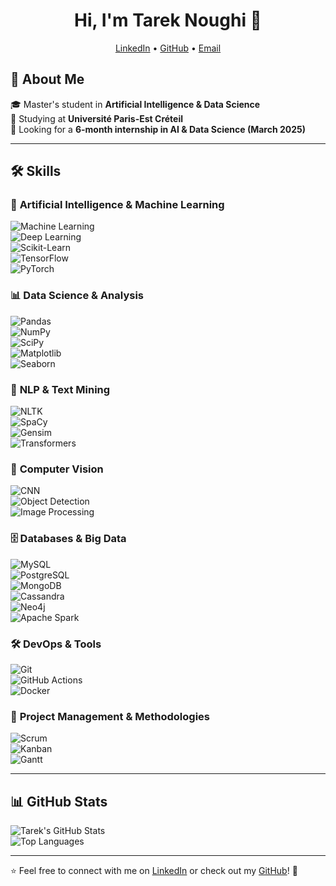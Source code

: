 <h1 align="center">Hi, I'm Tarek Noughi 👋</h1>

<p align="center">
  <a href="https://www.linkedin.com/in/noughitarek/">LinkedIn</a> •
  <a href="https://github.com/noughitarek">GitHub</a> •
  <a href="mailto:tarek.noughi@etu.u-pec.fr">Email</a>
</p>

## 🚀 About Me  
🎓 Master's student in **Artificial Intelligence & Data Science**  
📍 Studying at **Université Paris-Est Créteil**  
🔎 Looking for a **6-month internship in AI & Data Science (March 2025)**  

---

## 🛠️ Skills  

### 🧠 **Artificial Intelligence & Machine Learning**  
![Machine Learning](https://img.shields.io/badge/Machine%20Learning-%230A6ED1?style=for-the-badge&logo=scikitlearn&logoColor=white)  
![Deep Learning](https://img.shields.io/badge/Deep%20Learning-%23FF6F00?style=for-the-badge&logo=tensorflow&logoColor=white)  
![Scikit-Learn](https://img.shields.io/badge/Scikit%20Learn-F7931E?style=for-the-badge&logo=scikit-learn&logoColor=white)  
![TensorFlow](https://img.shields.io/badge/TensorFlow-FF6F00?style=for-the-badge&logo=tensorflow&logoColor=white)  
![PyTorch](https://img.shields.io/badge/PyTorch-EE4C2C?style=for-the-badge&logo=pytorch&logoColor=white)  

### 📊 **Data Science & Analysis**  
![Pandas](https://img.shields.io/badge/Pandas-150458?style=for-the-badge&logo=pandas&logoColor=white)  
![NumPy](https://img.shields.io/badge/NumPy-013243?style=for-the-badge&logo=numpy&logoColor=white)  
![SciPy](https://img.shields.io/badge/SciPy-8CAAE6?style=for-the-badge&logo=scipy&logoColor=white)  
![Matplotlib](https://img.shields.io/badge/Matplotlib-%230089DA?style=for-the-badge&logo=python&logoColor=white)  
![Seaborn](https://img.shields.io/badge/Seaborn-%2303A9F4?style=for-the-badge&logo=python&logoColor=white)  

### 📝 **NLP & Text Mining**  
![NLTK](https://img.shields.io/badge/NLTK-%23239120?style=for-the-badge&logo=python&logoColor=white)  
![SpaCy](https://img.shields.io/badge/SpaCy-09A3D5?style=for-the-badge&logo=python&logoColor=white)  
![Gensim](https://img.shields.io/badge/Gensim-FFA500?style=for-the-badge&logo=python&logoColor=white)  
![Transformers](https://img.shields.io/badge/Transformers-FFDE57?style=for-the-badge&logo=huggingface&logoColor=black)  

### 🎯 **Computer Vision**  
![CNN](https://img.shields.io/badge/CNN-%23E34F26?style=for-the-badge&logo=opencv&logoColor=white)  
![Object Detection](https://img.shields.io/badge/Object%20Detection-%23FF6F00?style=for-the-badge&logo=opencv&logoColor=white)  
![Image Processing](https://img.shields.io/badge/Image%20Processing-%23A8B9CC?style=for-the-badge&logo=opencv&logoColor=white)  

### 🗄️ **Databases & Big Data**  
![MySQL](https://img.shields.io/badge/MySQL-005C84?style=for-the-badge&logo=mysql&logoColor=white)  
![PostgreSQL](https://img.shields.io/badge/PostgreSQL-336791?style=for-the-badge&logo=postgresql&logoColor=white)  
![MongoDB](https://img.shields.io/badge/MongoDB-4EA94B?style=for-the-badge&logo=mongodb&logoColor=white)  
![Cassandra](https://img.shields.io/badge/Cassandra-1287B1?style=for-the-badge&logo=apache-cassandra&logoColor=white)  
![Neo4j](https://img.shields.io/badge/Neo4j-%2300A3D3?style=for-the-badge&logo=neo4j&logoColor=white)  
![Apache Spark](https://img.shields.io/badge/Apache%20Spark-FEAA2D?style=for-the-badge&logo=apachespark&logoColor=white)  

### 🛠️ **DevOps & Tools**  
![Git](https://img.shields.io/badge/Git-F05032?style=for-the-badge&logo=git&logoColor=white)  
![GitHub Actions](https://img.shields.io/badge/GitHub%20Actions-2088FF?style=for-the-badge&logo=github-actions&logoColor=white)  
![Docker](https://img.shields.io/badge/Docker-2496ED?style=for-the-badge&logo=docker&logoColor=white)  

### 📌 **Project Management & Methodologies**  
![Scrum](https://img.shields.io/badge/Scrum-%2300A3D3?style=for-the-badge&logo=scrumalliance&logoColor=white)  
![Kanban](https://img.shields.io/badge/Kanban-%23F7DF1E?style=for-the-badge&logo=trello&logoColor=black)  
![Gantt](https://img.shields.io/badge/Gantt%20Chart-%233F51B5?style=for-the-badge&logo=googlecalendar&logoColor=white)  

---

## 📊 GitHub Stats  
![Tarek's GitHub Stats](https://github-readme-stats.vercel.app/api?username=noughitarek&show_icons=true&theme=radical)  
![Top Languages](https://github-readme-stats.vercel.app/api/top-langs/?username=noughitarek&layout=compact&theme=radical)  

---

⭐️ Feel free to connect with me on [LinkedIn](https://www.linkedin.com/in/noughitarek/) or check out my [GitHub](https://github.com/noughitarek)! 🚀  
